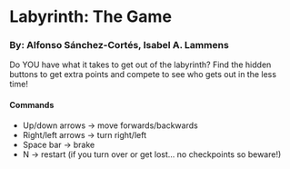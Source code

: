# Labyrinth: The Game

### By: Alfonso Sánchez-Cortés, Isabel A. Lammens
Do YOU have what it takes to get out of the labyrinth?
Find the hidden buttons to get extra points and compete to see who gets out in the less time!

#### Commands
- Up/down arrows -> move forwards/backwards
- Right/left arrows -> turn right/left
- Space bar -> brake
- N -> restart (if you turn over or get lost... no checkpoints so beware!)
